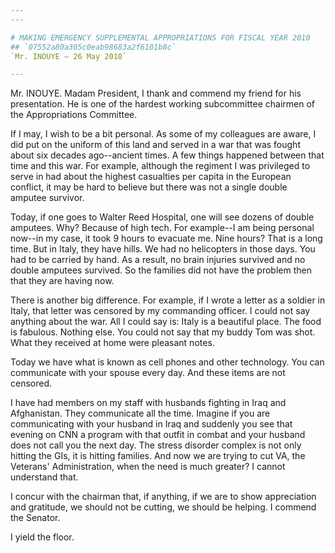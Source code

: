 ```yaml
---
---

# MAKING EMERGENCY SUPPLEMENTAL APPROPRIATIONS FOR FISCAL YEAR 2010
## `07552a80a305c0eab98683a2f6101b8c`
`Mr. INOUYE — 26 May 2010`

---
```



Mr. INOUYE. Madam President, I thank and commend my friend for his 
presentation. He is one of the hardest working subcommittee chairmen of 
the Appropriations Committee.

If I may, I wish to be a bit personal. As some of my colleagues are 
aware, I did put on the uniform of this land and served in a war that 
was fought about six decades ago--ancient times. A few things happened 
between that time and this war. For example, although the regiment I 
was privileged to serve in had about the highest casualties per capita 
in the European conflict, it may be hard to believe but there was not a 
single double amputee survivor.

Today, if one goes to Walter Reed Hospital, one will see dozens of 
double amputees. Why? Because of high tech. For example--I am being 
personal now--in my case, it took 9 hours to evacuate me. Nine hours? 
That is a long time. But in Italy, they have hills. We had no 
helicopters in those days. You had to be carried by hand. As a result, 
no brain injuries survived and no double amputees survived. So the 
families did not have the problem then that they are having now.

There is another big difference. For example, if I wrote a letter as 
a soldier in Italy, that letter was censored by my commanding officer. 
I could not say anything about the war. All I could say is: Italy is a 
beautiful place. The food is fabulous. Nothing else. You could not say 
that my buddy Tom was shot. What they received at home were pleasant 
notes.

Today we have what is known as cell phones and other technology. You 
can communicate with your spouse every day. And these items are not 
censored.

I have had members on my staff with husbands fighting in Iraq and 
Afghanistan. They communicate all the time. Imagine if you are 
communicating with your husband in Iraq and suddenly you see that 
evening on CNN a program with that outfit in combat and your husband 
does not call you the next day. The stress disorder complex is not only 
hitting the GIs, it is hitting families. And now we are trying to cut 
VA, the Veterans' Administration, when the need is much greater? I 
cannot understand that.

I concur with the chairman that, if anything, if we are to show 
appreciation and gratitude, we should not be cutting, we should be 
helping. I commend the Senator.

I yield the floor.